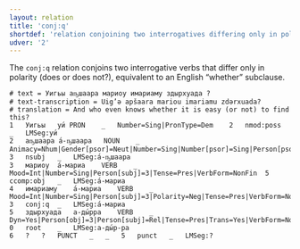 ```yaml
---
layout: relation
title: 'conj:q'
shortdef: 'relation conjoining two interrogatives differing only in polarity'
udver: '2'
---
```


The `conj:q` relation conjoins two interrogative verbs that differ only in polarity (does or does not?), equivalent to an English “whether” subclause.

~~~ conllu
# text = Уигьы аҧшаара мариоу имариаму здырхуада ?
# text-transcription = Uig’ə apšaara mariou imariamu zdərxuada?
# translation = And who even knows whether it is easy (or not) to find this?
1	Уигьы	уи́	PRON	_	Number=Sing|PronType=Dem	2	nmod:poss	_	LMSeg:уи́
2	аҧшаара	а́-ҧшаара	NOUN	_	Animacy=Nhum|Gender[psor]=Neut|Number=Sing|Number[psor]=Sing|Person[psor]=3	3	nsubj	_	LMSeg:а́-ҧшаара
3	мариоу	а́-мариа	VERB	_	Mood=Int|Number=Sing|Person[subj]=3|Tense=Pres|VerbForm=NonFin	5	ccomp:obj	_	LMSeg:а́-мариа
4	имариаму	а́-мариа	VERB	_	Mood=Int|Number=Sing|Person[subj]=3|Polarity=Neg|Tense=Pres|VerbForm=NonFin	3	conj:q	_	LMSeg:а́-мариа
5	здырхуада	а-ды́рра	VERB	_	Dyn=Yes|Person[obj]=3|Person[subj]=Rel|Tense=Pres|Trans=Yes|VerbForm=NonFin	0	root	_	LMSeg:а-ды́р-ра
6	?	?	PUNCT	_	_	5	punct	_	LMSeg:?

~~~
<!-- Interlanguage links updated Po 11. listopadu 2024, 20:10:41 CET -->
